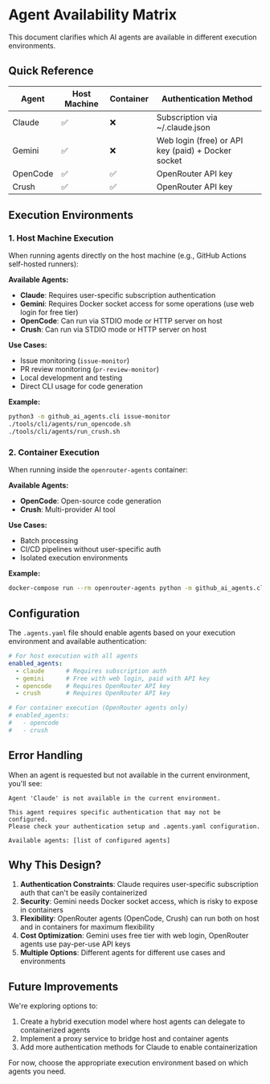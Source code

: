 # Agent Availability Matrix

This document clarifies which AI agents are available in different execution environments.

## Quick Reference

| Agent | Host Machine | Container | Authentication Method |
|-------|--------------|-----------|---------------------|
| Claude | ✅ | ❌ | Subscription via ~/.claude.json |
| Gemini | ✅ | ❌ | Web login (free) or API key (paid) + Docker socket |
| OpenCode | ✅ | ✅ | OpenRouter API key |
| Crush | ✅ | ✅ | OpenRouter API key |

## Execution Environments

### 1. Host Machine Execution

When running agents directly on the host machine (e.g., GitHub Actions self-hosted runners):

**Available Agents:**
- **Claude**: Requires user-specific subscription authentication
- **Gemini**: Requires Docker socket access for some operations (use web login for free tier)
- **OpenCode**: Can run via STDIO mode or HTTP server on host
- **Crush**: Can run via STDIO mode or HTTP server on host

**Use Cases:**
- Issue monitoring (`issue-monitor`)
- PR review monitoring (`pr-review-monitor`)
- Local development and testing
- Direct CLI usage for code generation

**Example:**
```bash
python3 -m github_ai_agents.cli issue-monitor
./tools/cli/agents/run_opencode.sh
./tools/cli/agents/run_crush.sh
```

### 2. Container Execution

When running inside the `openrouter-agents` container:

**Available Agents:**
- **OpenCode**: Open-source code generation
- **Crush**: Multi-provider AI tool

**Use Cases:**
- Batch processing
- CI/CD pipelines without user-specific auth
- Isolated execution environments

**Example:**
```bash
docker-compose run --rm openrouter-agents python -m github_ai_agents.cli issue-monitor
```

## Configuration

The `.agents.yaml` file should enable agents based on your execution environment and available authentication:

```yaml
# For host execution with all agents
enabled_agents:
  - claude      # Requires subscription auth
  - gemini      # Free with web login, paid with API key
  - opencode    # Requires OpenRouter API key
  - crush       # Requires OpenRouter API key

# For container execution (OpenRouter agents only)
# enabled_agents:
#   - opencode
#   - crush
```

## Error Handling

When an agent is requested but not available in the current environment, you'll see:

```
Agent 'Claude' is not available in the current environment.

This agent requires specific authentication that may not be configured.
Please check your authentication setup and .agents.yaml configuration.

Available agents: [list of configured agents]
```

## Why This Design?

1. **Authentication Constraints**: Claude requires user-specific subscription auth that can't be easily containerized
2. **Security**: Gemini needs Docker socket access, which is risky to expose in containers
3. **Flexibility**: OpenRouter agents (OpenCode, Crush) can run both on host and in containers for maximum flexibility
4. **Cost Optimization**: Gemini uses free tier with web login, OpenRouter agents use pay-per-use API keys
5. **Multiple Options**: Different agents for different use cases and environments

## Future Improvements

We're exploring options to:
1. Create a hybrid execution model where host agents can delegate to containerized agents
2. Implement a proxy service to bridge host and container agents
3. Add more authentication methods for Claude to enable containerization

For now, choose the appropriate execution environment based on which agents you need.
